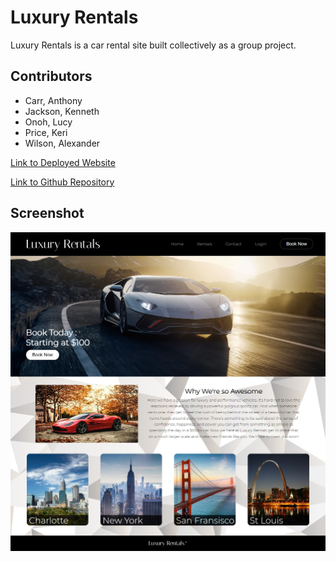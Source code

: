 # Luxury Rentals
Luxury Rentals is a car rental site built collectively as a group project.

## Contributors
- Carr, Anthony
- Jackson, Kenneth
- Onoh, Lucy
- Price, Keri
- Wilson, Alexander

[Link to Deployed Website](https://alexwilsonnc.github.io/luxury-rentals/)

[Link to Github Repository](https://github.com/AlexWilsonNC/luxury-rentals)

## Screenshot
![screenshot](./assets/luxrent-ss.png)
